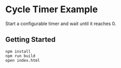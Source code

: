 # Cycle Timer Example

Start a configurable timer and wait until it reaches 0.

## Getting Started

```
npm install
npm run build
open index.html
```